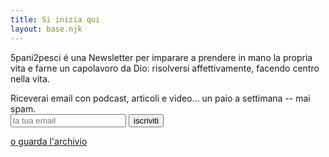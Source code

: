 ```yaml
---
title: Si inizia qui
layout: base.njk
---
```


<span class="font-bold italic text-xl">5pani2pesci</span>
é una Newsletter per imparare a prendere in mano la propria vita e farne un capolavoro da Dio: risolversi affettivamente, facendo centro nella vita. 

<!-- E poi parliamo anche di Provvidenza, minimalismo digitale e tante belle cose :D -->


<div class="form-control">
<span class="text-xs">Riceverai email con podcast, articoli e video... un paio a settimana -- mai spam.</span>
  <label class="label">
  </label> 
  <div class="relative">
    <input type="text" placeholder="la tua email" class="w-full pr-16 input input-bordered"> 
    <button class="absolute top-0 right-0 rounded-l-none btn btn-primary">iscriviti</button>
  </div>
</div>

<div class="mx-auto text-center label-text">

<span class="text-xs">

<a class="font-normal decoration-dashed" href="">o guarda l'archivio</a>

</span>

</div>

